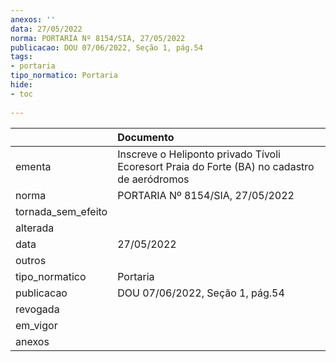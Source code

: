 ```yaml
---
anexos: ''
data: 27/05/2022
norma: PORTARIA Nº 8154/SIA, 27/05/2022
publicacao: DOU 07/06/2022, Seção 1, pág.54
tags:
- portaria
tipo_normatico: Portaria
hide: 
- toc 
 
---
```


|                    | Documento                                                                                   |
|:-------------------|:--------------------------------------------------------------------------------------------|
| ementa             | Inscreve o Heliponto privado Tívoli Ecoresort Praia do Forte (BA) no cadastro de aeródromos |
| norma              | PORTARIA Nº 8154/SIA, 27/05/2022                                                            |
| tornada_sem_efeito |                                                                                             |
| alterada           |                                                                                             |
| data               | 27/05/2022                                                                                  |
| outros             |                                                                                             |
| tipo_normatico     | Portaria                                                                                    |
| publicacao         | DOU 07/06/2022, Seção 1, pág.54                                                             |
| revogada           |                                                                                             |
| em_vigor           |                                                                                             |
| anexos             |                                                                                             |